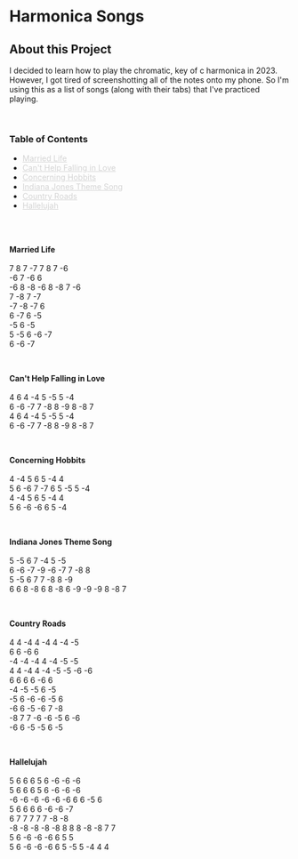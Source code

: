 # Harmonica Songs

## About this Project

I decided to learn how to play the chromatic, key of c harmonica in 2023. However, I got tired of screenshotting all of the notes onto my phone. So I'm using this as a list of songs (along with their tabs) that I've practiced playing.

<br>

### Table of Contents
- <a href="#married-life" style="color: #d4d4d4;">Married Life</a>
- <a href="#cant-help-falling-in-love" style="color: #d4d4d4;">Can't Help Falling in Love</a>
- <a href="#concerning-hobbits" style="color: #d4d4d4;">Concerning Hobbits</a>
- <a href="#indiana-jones" style="color: #d4d4d4;">Indiana Jones Theme Song</a>
- <a href="#country-roads" style="color: #d4d4d4;">Country Roads</a>
- <a href="#hallelujah" style="color: #d4d4d4;">Hallelujah</a>

<br>
<br>

**<a id="married-life"></a>Married Life**
<br>
<br>
7 8 7 -7 7 8 7 -6
<br>
-6 7 -6 6
<br>
-6 8 -8 -6 8 -8 7 -6
<br>
7 -8 7 -7
<br>
-7 -8 -7 6
<br>
6 -7 6 -5
<br>
-5 6 -5
<br>
5 -5 6 -6 -7
<br>
6 -6 -7

<br>

**<a id="cant-help-falling-in-love"></a>Can't Help Falling in Love**
<br>
<br>
4 6 4 -4 5 -5 5 -4
<br>
6 -6 -7 7 -8 8 -9 8 -8 7
<br>
4 6 4 -4 5 -5 5 -4
<br>
6 -6 -7 7 -8 8 -9 8 -8 7

<br>

**<a id="concerning-hobbits"></a>Concerning Hobbits**
<br>
<br>
4 -4 5 6 5 -4 4
<br>
5 6 -6 7 -7 6 5 -5 5 -4
<br>
4 -4 5 6 5 -4 4
<br>
5 6 -6 -6 6 5 -4

<br>

**<a id="indiana-jones"></a>Indiana Jones Theme Song**
<br>
<br>
5 -5 6 7 -4 5 -5
<br>
6 -6 -7 -9 -6 -7 7 -8 8
<br>
5 -5 6 7 7 -8 8 -9
<br>
6 6 8 -8 6 8 -8 6 -9 -9 -9 8 -8 7

<br>

**<a id="country-roads"></a>Country Roads**
<br>
<br>
4 4 -4 4 -4 4 -4 -5
<br>
6 6 -6 6
<br>
-4 -4 -4 4 -4 -5 -5
<br>
4 4 -4 4 -4 -5 -5 -6 -6
<br>
6 6 6 6 -6 6
<br>
-4 -5 -5 6 -5
<br>
-5 6 -6 -6 -5 6
<br>
-6 6 -5 -6 7 -8
<br>
-8 7 7 -6 -6 -5 6 -6
<br>
-6 6 -5 -5 6 -5

<br>

**<a id="hallelujah"></a>Hallelujah**
<br>
<br>
5 6 6 6 5 6 -6 -6 -6
<br>
5 6 6 6 5 6 -6 -6 -6
<br>
-6 -6 -6 -6 -6 -6 6 6 -5 6
<br>
5 6 6 6 6 -6 -6 -7
<br>
6 7 7 7 7 7 -8 -8
<br>
-8 -8 -8 -8 -8 8 8 8 -8 -8 7 7
<br>
5 6 -6 -6 -6 6 5 5
<br>
5 6 -6 -6 -6 6 5 -5 5 -4 4 4


